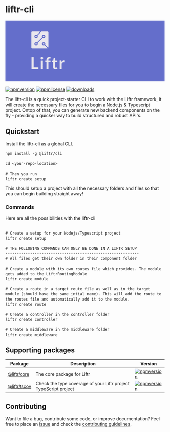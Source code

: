 # liftr-cli

<p align="center">
    <img alt="Liftr logo" src="./logo.png">
</p>

[![npmversion](https://img.shields.io/npm/v/@liftr/cli.svg?style=for-the-badge)](https://github.com/liftr-framework/cli)
[![npmlicense](https://img.shields.io/npm/l/@liftr/cli.svg?style=for-the-badge)](https://github.com/liftr-framework/cli/blob/master/LICENSE/)
[![downloads](https://img.shields.io/npm/dy/liftr.svg?style=for-the-badge)](https://github.com/liftr-framework/cli)

The liftr-cli is a quick project-starter CLI to work with the Liftr framework, it will create the necessary files for you to begin a Node.js & Typescript project. Ontop of that, you can generate new backend components on the fly - providing a quicker way to build structured and robust API's.

## Quickstart

Install the liftr-cli as a global CLI.

```shell
npm install -g @liftr/cli

cd <your-repo-location>

# Then you run
liftr create setup
```

This should setup a project with all the necessary folders and files so that you can begin building straight away!

### Commands

Here are all the possibilities with the liftr-cli

```shell

# Create a setup for your Nodejs/Typescript project
liftr create setup

# THE FOLLOWING COMMANDS CAN ONLY BE DONE IN A LIFTR SETUP
-----------------------------------------------------------
# All files get their own folder in their component folder

# Create a module with its own routes file which provides. The module gets added to the LiftrRoutingModule
liftr create module

# Create a route in a target route file as well as in the target module (should have the same intial name). This will add the route to the routes file and automatically add it to the module.
liftr create route

# Create a controller in the controller folder
liftr create controller

# Create a middleware in the middleware folder
liftr create middleware

```
## Supporting packages

| Package | Description | Version |
| --- | --- | --- |
| [@liftr/core](https://github.com/liftr-framework/core) | The core package for Liftr | [![npmversion](https://img.shields.io/npm/v/@liftr/core.svg?style=for-the-badge)](https://github.com/liftr-framework/core) |
| [@liftr/tscov](https://github.com/jeroenouw/liftr-tscov) | Check the type coverage of your Liftr project TypeScript project | [![npmversion](https://img.shields.io/npm/v/@liftr/tscov.svg?style=for-the-badge)](https://github.com/jeroenouw/liftr-tscov) |


## Contributing

Want to file a bug, contribute some code, or improve documentation? Feel free to place an [issue](https://github.com/liftr-framework/cli/issues) and check the [contributing guidelines](https://github.com/liftr-framework/cli/blob/master/CONTRIBUTING.md/).
